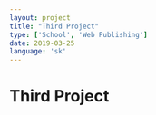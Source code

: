 ```yaml
---
layout: project
title: "Third Project"
type: ['School', 'Web Publishing']
date: 2019-03-25
language: 'sk'
---
```


# Third Project
